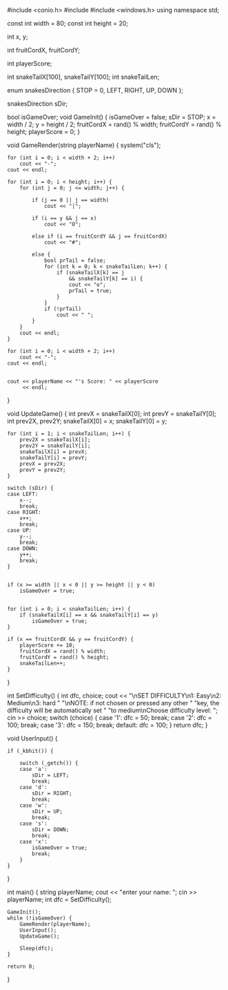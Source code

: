 #include <conio.h>
#include <iostream>
#include <windows.h>
using namespace std;

const int width = 80;
const int height = 20;

int x, y;

int fruitCordX, fruitCordY;

int playerScore;

int snakeTailX[100], snakeTailY[100];
int snakeTailLen;

enum snakesDirection { STOP = 0, LEFT, RIGHT, UP, DOWN };

snakesDirection sDir;

bool isGameOver;
void GameInit()
{
    isGameOver = false;
    sDir = STOP;
    x = width / 2;
    y = height / 2;
    fruitCordX = rand() % width;
    fruitCordY = rand() % height;
    playerScore = 0;
}

void GameRender(string playerName)
{
    system("cls");

    for (int i = 0; i < width + 2; i++)
        cout << "-";
    cout << endl;

    for (int i = 0; i < height; i++) {
        for (int j = 0; j <= width; j++) {
          
            if (j == 0 || j == width)
                cout << "|";

            if (i == y && j == x)
                cout << "O";
            
            else if (i == fruitCordY && j == fruitCordX)
                cout << "#";
            
            else {
                bool prTail = false;
                for (int k = 0; k < snakeTailLen; k++) {
                    if (snakeTailX[k] == j
                        && snakeTailY[k] == i) {
                        cout << "o";
                        prTail = true;
                    }
                }
                if (!prTail)
                    cout << " ";
            }
        }
        cout << endl;
    }

    for (int i = 0; i < width + 2; i++)
        cout << "-";
    cout << endl;

    
    cout << playerName << "'s Score: " << playerScore
         << endl;
}


void UpdateGame()
{
    int prevX = snakeTailX[0];
    int prevY = snakeTailY[0];
    int prev2X, prev2Y;
    snakeTailX[0] = x;
    snakeTailY[0] = y;

    for (int i = 1; i < snakeTailLen; i++) {
        prev2X = snakeTailX[i];
        prev2Y = snakeTailY[i];
        snakeTailX[i] = prevX;
        snakeTailY[i] = prevY;
        prevX = prev2X;
        prevY = prev2Y;
    }

    switch (sDir) {
    case LEFT:
        x--;
        break;
    case RIGHT:
        x++;
        break;
    case UP:
        y--;
        break;
    case DOWN:
        y++;
        break;
    }

    
    if (x >= width || x < 0 || y >= height || y < 0)
        isGameOver = true;


    for (int i = 0; i < snakeTailLen; i++) {
        if (snakeTailX[i] == x && snakeTailY[i] == y)
            isGameOver = true;
    }

    if (x == fruitCordX && y == fruitCordY) {
        playerScore += 10;
        fruitCordX = rand() % width;
        fruitCordY = rand() % height;
        snakeTailLen++;
    }
}

int SetDifficulty()
{
    int dfc, choice;
    cout << "\nSET DIFFICULTY\n1: Easy\n2: Medium\n3: hard "
            "\nNOTE: if not chosen or pressed any other "
            "key, the difficulty will be automatically set "
            "to medium\nChoose difficulty level: ";
    cin >> choice;
    switch (choice) {
    case '1':
        dfc = 50;
        break;
    case '2':
        dfc = 100;
        break;
    case '3':
        dfc = 150;
        break;
    default:
        dfc = 100;
    }
    return dfc;
}


void UserInput()
{
    
    if (_kbhit()) {
       
        switch (_getch()) {
        case 'a':
            sDir = LEFT;
            break;
        case 'd':
            sDir = RIGHT;
            break;
        case 'w':
            sDir = UP;
            break;
        case 's':
            sDir = DOWN;
            break;
        case 'x':
            isGameOver = true;
            break;
        }
    }
}


int main()
{
    string playerName;
    cout << "enter your name: ";
    cin >> playerName;
    int dfc = SetDifficulty();

    GameInit();
    while (!isGameOver) {
        GameRender(playerName);
        UserInput();
        UpdateGame();
    
        Sleep(dfc);
    }

    return 0;
}
